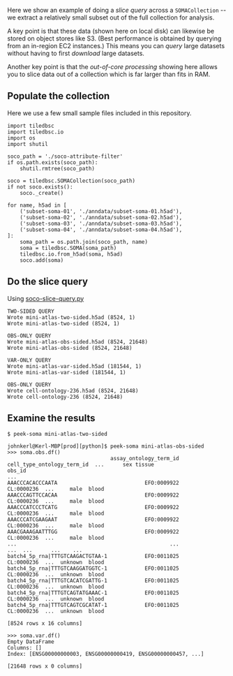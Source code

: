 Here we show an example of doing a _slice query_ across a `SOMACollection` -- we extract a
relatively small subset out of the full collection for analysis.

A key point is that these data (shown here on local disk) can likewise be stored on object stores
like S3. (Best performance is obtained by querying from an in-region EC2 instances.) This means you
can _query_ large datasets without having to first _download_ large datasets.

Another key point is that the _out-of-core processing_ showing here allows you to slice data out of
a collection which is far larger than fits in RAM.

## Populate the collection

Here we use a few small sample files included in this repository.

```
import tiledbsc
import tiledbsc.io
import os
import shutil

soco_path = './soco-attribute-filter'
if os.path.exists(soco_path):
    shutil.rmtree(soco_path)

soco = tiledbsc.SOMACollection(soco_path)
if not soco.exists():
    soco._create()

for name, h5ad in [
    ('subset-soma-01', './anndata/subset-soma-01.h5ad'),
    ('subset-soma-02', './anndata/subset-soma-02.h5ad'),
    ('subset-soma-03', './anndata/subset-soma-03.h5ad'),
    ('subset-soma-04', './anndata/subset-soma-04.h5ad'),
]:
    soma_path = os.path.join(soco_path, name)
    soma = tiledbsc.SOMA(soma_path)
    tiledbsc.io.from_h5ad(soma, h5ad)
    soco.add(soma)
```

## Do the slice query

Using [soco-slice-query.py](soco-slice-query.py)

```
TWO-SIDED QUERY
Wrote mini-atlas-two-sided.h5ad (8524, 1)
Wrote mini-atlas-two-sided (8524, 1)

OBS-ONLY QUERY
Wrote mini-atlas-obs-sided.h5ad (8524, 21648)
Wrote mini-atlas-obs-sided (8524, 21648)

VAR-ONLY QUERY
Wrote mini-atlas-var-sided.h5ad (181544, 1)
Wrote mini-atlas-var-sided (181544, 1)

OBS-ONLY QUERY
Wrote cell-ontology-236.h5ad (8524, 21648)
Wrote cell-ontology-236 (8524, 21648)
```

## Examine the results

```
$ peek-soma mini-atlas-two-sided

johnkerl@Kerl-MBP[prod][python]$ peek-soma mini-atlas-obs-sided
>>> soma.obs.df()
                                 assay_ontology_term_id cell_type_ontology_term_id  ...      sex tissue
obs_id                                                                              ...
AAACCCACACCCAATA                            EFO:0009922                 CL:0000236  ...     male  blood
AAACCCAGTTCCACAA                            EFO:0009922                 CL:0000236  ...     male  blood
AAACCCATCCCTCATG                            EFO:0009922                 CL:0000236  ...     male  blood
AAACCCATCGAAGAAT                            EFO:0009922                 CL:0000236  ...     male  blood
AAACGAAAGAATTTGG                            EFO:0009922                 CL:0000236  ...     male  blood
...                                                 ...                        ...  ...      ...    ...
batch4_5p_rna|TTTGTCAAGACTGTAA-1            EFO:0011025                 CL:0000236  ...  unknown  blood
batch4_5p_rna|TTTGTCAAGGATGGTC-1            EFO:0011025                 CL:0000236  ...  unknown  blood
batch4_5p_rna|TTTGTCACATCGATTG-1            EFO:0011025                 CL:0000236  ...  unknown  blood
batch4_5p_rna|TTTGTCAGTATGAAAC-1            EFO:0011025                 CL:0000236  ...  unknown  blood
batch4_5p_rna|TTTGTCAGTCGCATAT-1            EFO:0011025                 CL:0000236  ...  unknown  blood

[8524 rows x 16 columns]

>>> soma.var.df()
Empty DataFrame
Columns: []
Index: [ENSG00000000003, ENSG00000000419, ENSG00000000457, ...]

[21648 rows x 0 columns]

```
